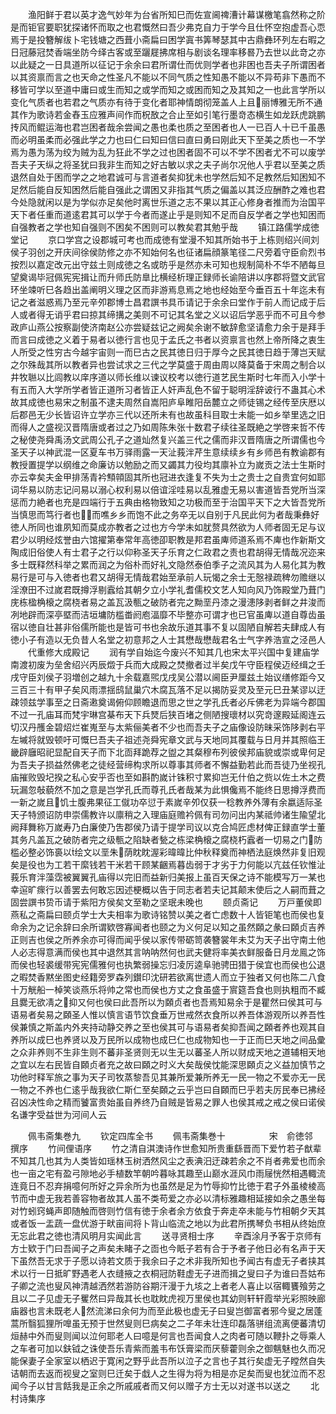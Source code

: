 <!-- { "loadSidebar": true } -->
　　渔阳鲜于君以英才逸气妙年为台省所知巳而佐宣阃禆漕计幕谋檄笔翕然称之阶是而钜官要职犹探诸怀而取之也君慨然曰吾少弗克自力于学今且仕怀空抱虚吾心恧焉于是投簪解绂卜宅钱塘之西葺小斋扁曰困学寘书筭琴瑟其中古鼎彝环列左右暇之日冠藤冠焚香端坐防今绎古客或至躧屣拂席相与剧谈名理率移晷乃去世以此竒之亦以此疑之一日具道所以征记于余余曰君所谓仕而优则学者也非困也吾夫子所谓困者以其资禀而言之也天命之性圣凡不能以不同气质之性知愚不能以不异苟非下愚而不移皆可学以至道中庸曰或生而知之或学而知之或困而知之及其知之一也此言学所以变化气质者也若君之气质亦有待于变化者耶神情朗彻笼盖人上且丽博雅无所不通其作为歌诗若金舂玉应雅声间作而柷敔之合止至如引笔行墨竒态横生如龙跃虎跳鹏抟风而鲲运海也君岂困者哉余尝闻之愚也柔也质之至困者也人一已百人十已千虽愚而必明虽柔而必强此学之力也曰仁曰知曰信曰直曰勇曰刚此天下至美之质也一不学焉为愚为荡为绞为贼为乱为狂此不学之过也困者固不可以不学不困者尤不可以废学吾夫子天纵之将圣犹曰我非生而知之好古敏以求之夫子尚尔况他人乎君以至美之质退然自处于困而学之之地君诚可与言道者矣抑犹未也学然后知不足教然后知困知不足然后能自反知困然后能自强此之谓困又非指其气质之偏盖以其泛应酬酢之难也君今处隐就闲以是为学似亦足矣他时离世乐道之志不果以其正心修身者推而为治国平天下者任重而道逺君其可以学于今者而遂止乎是则知不足而自反学者之学也知困而自强教者之学也知自强则不困矣不困则可以教矣君其勉乎哉
　　镇江路儒学成徳堂记
　　京口学宫之设郡城可考也而成徳有堂漫不知其所始书于上栋则绍兴间刘侯子羽创之开庆间徐侯防修之亦不知始何名也征诸扁顔篆笔径二尺旁着守臣俞烈书按烈以嘉定改元出守兹土则成徳之名或昉乎是然亦未可知也规制简朴不华不陋每旦望奠谒毕冠佩宪宪揖让而升师氏防臯比横经析理正録师长谕陪讲以序郡将暨文武官环坐竦听巳各趋出盖阐明义理之区而非游焉息焉之地也经始至今垂百五十年迄未有记之者滋惑焉乃至元辛夘郡博士昌君譔书具币请记于余余曰堂作于前人而记成于后人或者得无诮乎君曰掠其缔搆之美则不可记其名堂之义以诏后学恶乎而不可且今参政庐山燕公按察副使济南赵公亦尝疑兹记之阙矣余谢不敏辞愈坚请愈力余于是拜手而言曰成徳之义着于易者以徳行言也见于孟氏之书者以资禀言也然上帝所降之衷生人所受之性穷古今越宇宙则一而巳古之民其徳日归于厚今之民其徳日趋于薄岂天赋之尔殊哉其所以教者异也尝试求之三代之学莫盛于周由周以降莫备于宋周之制合以井牧聮以比闾教以庠序道以师长维以谏议校考以徳行道艺民生斯时七年而入小学十有五而入大学所学者皆正道所习者皆正人奸声乱色不留于聪明淫辞诐行不蛊其心术故其成徳也易宋之制虽不逮夫周然自嵩阳庐阜睢阳岳麓立之师徒锡之经传至庆厯以后郡邑无少长皆诏许立学亦三代以还所未有也故虽科目取士未能一如乡举里选之旧而得人之盛视汉晋隋唐或者过之乃如周陈朱张十数君子续往圣既絶之学啓来哲不传之秘使尧舜禹汤文武周公孔子之道灿然复兴盖三代之儒而非汉晋隋唐之所谓儒也今圣天子以神武混一区夏车书万驿雨露一天沚莪泮芹生意续续乡有乡师邑有教谕郡有教授置提学以纲维之命廉访以勉励之而又蠲其力役均其廪补立为嵗贡之法士生斯时亦云幸矣夫金甲排荡青衿顦顇固其所也冠进衣逢复不失为士之贵士之自贵宜何如耶词华易以防志记问易以溺心权利易以倍谊淫哇易以乱雅虚无易以害道皆吾党所当深惩而力絶者也充是四端行于五典由格物致知之功极而至于治国平天下之大皆吾党所当慎思而笃行者也而噍乡乡而饱不此之务卒无以自别于凡民此何为者哉秉彝好徳人所同也谁夙知而莫成亦教者之过也方今学未如肬赘具然欲为人师者固无足与议君少以明经炫誉由六馆擢第奉常年高徳卲职教是邦君虽庳师道系焉不庳也作新斯文陶成旧俗使人有士君子之行以仰称圣天子乐育之仁政君之责也君胡得无情哉况迩来多士既释然科举之累而润之为俗朴而好礼文隐然泰伯季子之流风其为人易化其为教易行是可与入徳者也君又胡得无情哉君始至承前人玩愒之余士无慤禄疏稗勿赡继以淫潦田不过嵗君既撙浮剔蠧给其朝夕立小学礼耆儒校文艺人知向风乃饰殿堂乃葺门庑栋楹桷榱之腐桡者易之盖瓦汲甎之破防者完之黝垩丹漆之漫漶陊剥者鲜之井浚而冽地辟而深亭塈而洁垣墉防槛畨阏庖湢靡不毕整亦可谓才也已官虽庳以道自尊齿虽宿以徳自壮甚非俗儒所能也是皆可书也余故乐道其事不复以固陋自解若夫肆成人有徳小子有造以无负昔人名堂之初意邦之人士其懋哉懋哉君名士气字养浩宣之泾邑人
　　代重修大成殿记
　　润有学自始迄今废兴不知其几也宋太平兴国中复建庙学南渡初废为垒舍绍兴丙辰燬于兵而大成殿之焚撤者过半矣戊午守臣程侯迈经缉之壬戌守臣刘侯子羽増创之越九十余载嘉煕戊戌吴公潜以阃臣尹厘兹土始议缮修距今又三百三十有甲子矣风雨漂揺鸱鼠巢穴木腐瓦落不足以揭防妥灵及至元巳丑某谬以迂疎领兹学事至之日斋遫奠谒俯仰顾瞻退而思之世之学孔氏者必斥佛老为异端今郡国不过一孔庙耳而梵宇琳宫棊布天下兵燹后狭百堵之侧陋搜瓌材以究竒邃殿延阁连云切汉丹雘金碧炤烂崔嵬至与太紫俪美者不少也而吾夫子之庙像设防昧采饰陊剥右平左墄将就毁顿吁可慨巳吾夫子祖述尧舜宪章文武与天地同其覆载与日月并其照临王畿辟廱昭祀显配自天子而下北靣拜跪荐之盥之其粲穆布列彼侯邦庙貌或崇或卑何足为吾夫子损益然佛老之徒经营缔构求所以尊事其师者不懈益勤若此而吾徒乃坐视孔庙摧败毁圮揆之私心安乎否也至如斟酌嵗计铢积寸累抑岂无什伯之赀以佐土木之费玩漏忽敧藐然不加之意是岂学孔氏而尊孔氏者哉某为此惧儳焉不能终日思撙浮费而一新之嵗且饥士腹弗果征工僦功卒愆于素嵗辛夘仅获一稔教养外薄有余嬴适际圣天子特颁诏防申崇儒教许以廪稍之入理庙庭赡衿佩有司勿问出内某祗帅诸生隃望北阙拜舞称万嵗寿乃白廉使乃吿郡侯乃请于提学司议以克合鸠匠虑材俾正録直学士董其务凡盖瓦之破防者完之级甎之陷缺者甃之栋梁桷榱之腐桡朽蠧者一切易之门防槛必整必饰裛以绘文以垩朱荫眈眈渥彩暐暐比仲秋释奠而神栖法庭焕然非复旧观矣是役也为工若干縻钱若干米若干顾某齫焉暮齿弱于才劣于力何能以亢兹任钦惟沚莪乐育泮藻霑被翼翼孔庙得以完旧而益新归美报上虽百天保之诗不能模写万一某也幸逭旷瘝行以善罢去何敢忘因述梗概以告于同志者若夫记其颠末使后之人嗣而葺之固尝譔书贽币请于紫阳方侯矣文至勒之坚珉未晚也
　　颐贞斋记
　　万戸董侯即燕私之斋扁曰颐贞学士大夫相率为歌诗铭赞以美之者亡虑数十人皆钜笔也而侯也复命余为之记余辞曰余所谓欵啓寡闻者也颐之为义何足以知之虽然頥之彖曰頥贞吉养正则吉也侯之所养余亦可得而闻乎侯以家传带砺笥袭簪裳年未艾为天子出守南土他人必志得意满而侯也其中退然其言呐呐然何也武夫健将率美衣鲜服备日月龙鳯之饰而侯也轻裘缓带宪宪儒雅何也执繁弱操忘归凌厉逵阜驰骋田猎于侯宜也而侯也公退之暇焚香黙坐图史经籍旁罗森列鑚印沈研若欲离世遗人而立于独者又何也陈二八食十万觥船一棹笑谈燕乐将帅之常也而侯也方丈之食虽盛于賔筵吾食也则执粗而不臧且爨无欲凊之抑又何也侯曰此吾所以为頥贞者也吾焉知易余于是瞿然曰侯其可与语易者矣易之頥圣人惟以慎言语节饮食垂万世戒然衣食所以养吾体游观所以养吾性侯兼慎之斯盖内外夹持动静交养之至也侯其可与语易者矣抑吾闻之頥者养也观其自养所以成巳也养贤以及万民所以成物也成巳仁也成物知也一于正而巳天地之间品彚之众非养则不生非生则不蕃非圣贤则无以生无以蕃圣人所以财成天地之道辅相天地之宜以左右民皆自頥贞者充之故曰頥之时义大矣哉侯忱能深思頥贞之义益加慎节之功他时释军旅之事为天子司牧蒸黎吾见其兼所爱兼所养无一民一物之不爱亦无一民一物之不养也仁逺乎哉我欲仁斯仁至矣頥之云乎岂曰自頥而巳乎若夫厉民奉已拂经召凶决性命之精而饕富贵始虽自养终乃自贼是皆易之罪人也侯其戒之戒之侯曰诺侯名谦字受益世为河间人云













　　佩韦斋集巻九
　　钦定四库全书
　　佩韦斋集巻十　　　　　宋　俞徳邻　撰序
　　竹间俚语序
　　竹之清自淇澳诗作世愈知所贵重繇晋而下爱竹若子猷辈不知其几也其为人类皆如瑶林玉树洒然风尘之表淟汨迂疎若余之不肖者弗爱也而余也一亩之宅有盈弓隙地必手植数竿朝吟暮咏其趣至山巅水涯风巾雨屦恍然相遇輙流连竟日不忍弃捐噫何所好之异余所为也虽然是足为竹辱抑竹比徳于君子外虽棱棱高节而中虚无我若善容物者故其人虽不类苟爱之亦必以清标雅趣相延接如余之愚坐每对竹蚓窍蝇声即随触而啓则竹信有徳于余者余方依食于奔走卒未能与竹相朝夕天其或者饭一盂蔬一盘优游于畎亩间将卜背山临流之地以为此君所携琴负书相从终始庶无忘此君之徳也清风明月实闻此言
　　送寻贤相士序
　　辛酉涂月予客于京师有方士欵于门曰吾闻子之声矣未睹子之靣也今眂子若有合于予者子他日必有名声于天下虽然吾无求于子愿以诗若文质于我余曰子之术非我所知也予闻古有虚无子者挟其术以行一日抵旷野遇老人衣缝掖之衣桐冠防鞋虚无子进而揖之叟曰子为谁曰吾姑布子卿之流也叟风神清越洒然若游防谷期汗漫于九垓之上者老人喜止以宿輙饔飱劳之且以二子见虚无子矍然曰异哉其长也耽眈虎视万里侯也其幼则轩轩霞举光彩照映廊庙器也言未既老人然流涕曰余何为而至此极也虚无子曰叟岂御富者邪今叟之居蓬蒿所翳狐狸所嘷虽无预于世然叟则巳病矣之二子年未壮连印磊落骈组流离便蕃清切烜赫中外而叟则闻以泣何耶老人曰噫是何言也吾闻食人之肉者可随以鞭扑之辱乘人之车者可加以鈇钺之诛使吾乐青紫而羞韦布饫膏梁而厌藜藿则余之御魑魅也久而况能保妻子全家室以栖迟于寛闲之野乎此吾所以泣子之言也子其行矣虚无子瞠然自失诘朝而去返而视叟之室则巳迁矣于戱人之生得为将为相是亦足矣而叟也犹泣而不忍闻今子以甘言餂我是正余之所戚戚者而又何以赠子方士无以对遂书以送之
　　北村诗集序
